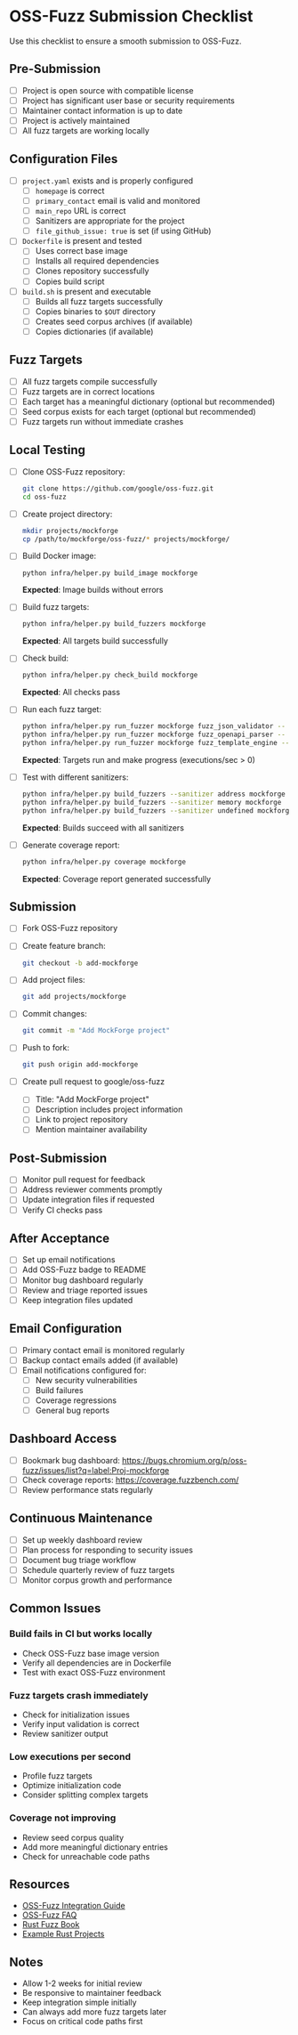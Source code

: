 # OSS-Fuzz Submission Checklist

Use this checklist to ensure a smooth submission to OSS-Fuzz.

## Pre-Submission

- [ ] Project is open source with compatible license
- [ ] Project has significant user base or security requirements
- [ ] Maintainer contact information is up to date
- [ ] Project is actively maintained
- [ ] All fuzz targets are working locally

## Configuration Files

- [ ] `project.yaml` exists and is properly configured
  - [ ] `homepage` is correct
  - [ ] `primary_contact` email is valid and monitored
  - [ ] `main_repo` URL is correct
  - [ ] Sanitizers are appropriate for the project
  - [ ] `file_github_issue: true` is set (if using GitHub)

- [ ] `Dockerfile` is present and tested
  - [ ] Uses correct base image
  - [ ] Installs all required dependencies
  - [ ] Clones repository successfully
  - [ ] Copies build script

- [ ] `build.sh` is present and executable
  - [ ] Builds all fuzz targets successfully
  - [ ] Copies binaries to `$OUT` directory
  - [ ] Creates seed corpus archives (if available)
  - [ ] Copies dictionaries (if available)

## Fuzz Targets

- [ ] All fuzz targets compile successfully
- [ ] Fuzz targets are in correct locations
- [ ] Each target has a meaningful dictionary (optional but recommended)
- [ ] Seed corpus exists for each target (optional but recommended)
- [ ] Fuzz targets run without immediate crashes

## Local Testing

- [ ] Clone OSS-Fuzz repository:
  ```bash
  git clone https://github.com/google/oss-fuzz.git
  cd oss-fuzz
  ```

- [ ] Create project directory:
  ```bash
  mkdir projects/mockforge
  cp /path/to/mockforge/oss-fuzz/* projects/mockforge/
  ```

- [ ] Build Docker image:
  ```bash
  python infra/helper.py build_image mockforge
  ```
  **Expected**: Image builds without errors

- [ ] Build fuzz targets:
  ```bash
  python infra/helper.py build_fuzzers mockforge
  ```
  **Expected**: All targets build successfully

- [ ] Check build:
  ```bash
  python infra/helper.py check_build mockforge
  ```
  **Expected**: All checks pass

- [ ] Run each fuzz target:
  ```bash
  python infra/helper.py run_fuzzer mockforge fuzz_json_validator -- -max_total_time=60
  python infra/helper.py run_fuzzer mockforge fuzz_openapi_parser -- -max_total_time=60
  python infra/helper.py run_fuzzer mockforge fuzz_template_engine -- -max_total_time=60
  ```
  **Expected**: Targets run and make progress (executions/sec > 0)

- [ ] Test with different sanitizers:
  ```bash
  python infra/helper.py build_fuzzers --sanitizer address mockforge
  python infra/helper.py build_fuzzers --sanitizer memory mockforge
  python infra/helper.py build_fuzzers --sanitizer undefined mockforge
  ```
  **Expected**: Builds succeed with all sanitizers

- [ ] Generate coverage report:
  ```bash
  python infra/helper.py coverage mockforge
  ```
  **Expected**: Coverage report generated successfully

## Submission

- [ ] Fork OSS-Fuzz repository
- [ ] Create feature branch:
  ```bash
  git checkout -b add-mockforge
  ```

- [ ] Add project files:
  ```bash
  git add projects/mockforge
  ```

- [ ] Commit changes:
  ```bash
  git commit -m "Add MockForge project"
  ```

- [ ] Push to fork:
  ```bash
  git push origin add-mockforge
  ```

- [ ] Create pull request to google/oss-fuzz
  - [ ] Title: "Add MockForge project"
  - [ ] Description includes project information
  - [ ] Link to project repository
  - [ ] Mention maintainer availability

## Post-Submission

- [ ] Monitor pull request for feedback
- [ ] Address reviewer comments promptly
- [ ] Update integration files if requested
- [ ] Verify CI checks pass

## After Acceptance

- [ ] Set up email notifications
- [ ] Add OSS-Fuzz badge to README
- [ ] Monitor bug dashboard regularly
- [ ] Review and triage reported issues
- [ ] Keep integration files updated

## Email Configuration

- [ ] Primary contact email is monitored regularly
- [ ] Backup contact emails added (if available)
- [ ] Email notifications configured for:
  - [ ] New security vulnerabilities
  - [ ] Build failures
  - [ ] Coverage regressions
  - [ ] General bug reports

## Dashboard Access

- [ ] Bookmark bug dashboard: https://bugs.chromium.org/p/oss-fuzz/issues/list?q=label:Proj-mockforge
- [ ] Check coverage reports: https://coverage.fuzzbench.com/
- [ ] Review performance stats regularly

## Continuous Maintenance

- [ ] Set up weekly dashboard review
- [ ] Plan process for responding to security issues
- [ ] Document bug triage workflow
- [ ] Schedule quarterly review of fuzz targets
- [ ] Monitor corpus growth and performance

## Common Issues

### Build fails in CI but works locally
- Check OSS-Fuzz base image version
- Verify all dependencies are in Dockerfile
- Test with exact OSS-Fuzz environment

### Fuzz targets crash immediately
- Check for initialization issues
- Verify input validation is correct
- Review sanitizer output

### Low executions per second
- Profile fuzz targets
- Optimize initialization code
- Consider splitting complex targets

### Coverage not improving
- Review seed corpus quality
- Add more meaningful dictionary entries
- Check for unreachable code paths

## Resources

- [OSS-Fuzz Integration Guide](https://google.github.io/oss-fuzz/getting-started/new-project-guide/)
- [OSS-Fuzz FAQ](https://google.github.io/oss-fuzz/faq/)
- [Rust Fuzz Book](https://rust-fuzz.github.io/book/)
- [Example Rust Projects](https://github.com/google/oss-fuzz/tree/master/projects)

## Notes

- Allow 1-2 weeks for initial review
- Be responsive to maintainer feedback
- Keep integration simple initially
- Can always add more fuzz targets later
- Focus on critical code paths first
